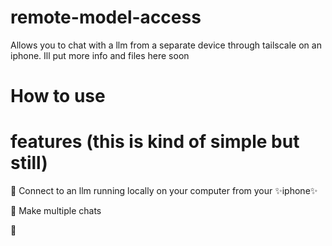 # remote-model-access
Allows you to chat with a llm from a separate device through tailscale on an iphone.
Ill put more info and files here soon
# How to use

# features (this is kind of simple but still)
🔰 Connect to an llm running locally on your computer from your ✨iphone✨

🔰 Make multiple chats

🔰 
